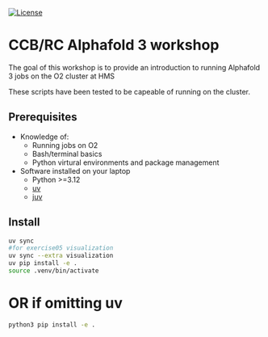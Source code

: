[![License](http://img.shields.io/badge/license-MIT-blue.svg?style=flat)](./LICENSE)
# CCB/RC Alphafold 3 workshop

The goal of this workshop is to provide an introduction to running Alphafold 3 jobs on the O2 cluster at HMS

These scripts have been tested to be capeable of running on the cluster.


## Prerequisites
- Knowledge of:
    - Running jobs on O2
    - Bash/terminal basics
    - Python virtural environments and package management
- Software installed on your laptop
    - Python >=3.12
    - [uv](https://docs.astral.sh/uv/)
    - [juv](https://github.com/manzt/juv)

## Install

```bash
uv sync
#for exercise05 visualization
uv sync --extra visualization
uv pip install -e .
source .venv/bin/activate
```

# OR if omitting uv
```bash
python3 pip install -e .
```
